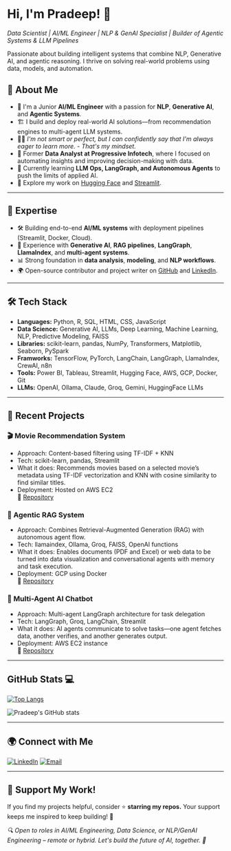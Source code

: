 # Hi, I'm Pradeep! 👋
*Data Scientist | AI/ML Engineer | NLP & GenAI Specialist | Builder of Agentic Systems & LLM Pipelines*   

Passionate about building intelligent systems that combine NLP, Generative AI, and agentic reasoning. I thrive on solving real-world problems using data, models, and automation.

## 🚀 About Me

- 🧠 I'm a Junior **AI/ML Engineer** with a passion for **NLP**, **Generative AI**, and **Agentic Systems**.
- 🏗️ I build and deploy real-world AI solutions—from recommendation engines to multi-agent LLM systems.
- 👨‍💻 *I'm not smart or perfect, but I can confidently say that I'm always eager to learn more. - That's my mindset.*
- 💼 Former **Data Analyst at Progressive Infotech**, where I focused on automating insights and improving decision-making with data.
- 🌱 Currently learning **LLM Ops, LangGraph, and Autonomous Agents** to push the limits of applied AI.
- 🧪 Explore my work on [Hugging Face](https://huggingface.co/PradeepBodhi) and [Streamlit](https://github.com/bodhipradeep?tab=repositories).  

---

## 🔧 Expertise

- 🛠️ Building end-to-end **AI/ML systems** with deployment pipelines (Streamlit, Docker, Cloud).
- 🤖 Experience with **Generative AI**, **RAG pipelines**, **LangGraph**, **LlamaIndex**, and **multi-agent systems**.
- 📊 Strong foundation in **data analysis**, **modeling**, and **NLP workflows**.
- 🌍 Open-source contributor and project writer on [GitHub](https://github.com/bodhipradeep) and [LinkedIn](https://www.linkedin.com/in/bodhi-pradeep/).

---

## 🛠️ Tech Stack
- **Languages:** Python, R, SQL, HTML, CSS, JavaScript
- **Data Science:** Generative AI, LLMs, Deep Learning, Machine Learning, NLP, Predictive Modeling, FAISS 
- **Libraries:** scikit-learn, pandas, NumPy, Transformers, Matplotlib, Seaborn, PySpark
- **Framworks:** TensorFlow, PyTorch, LangChain, LangGraph, LlamaIndex, CrewAI, n8n 
- **Tools:** Power BI, Tableau, Streamlit, Hugging Face, AWS, GCP, Docker, Git 
- **LLMs:** OpenAI, Ollama, Claude, Groq, Gemini, HuggingFace LLMs

---

## 🚧 Recent Projects

### 🎬 Movie Recommendation System
- Approach: Content-based filtering using TF-IDF + KNN
- Tech: scikit-learn, pandas, Streamlit
- What it does: Recommends movies based on a selected movie’s metadata using TF-IDF vectorization and KNN with cosine similarity to find similar titles.
- Deployment: Hosted on AWS EC2   
🔗 [Repository](https://github.com/bodhipradeep/Movie_Rec_Content_base)

### 🧠 Agentic RAG System
- Approach: Combines Retrieval-Augmented Generation (RAG) with autonomous agent flow.
- Tech: llamaindex, Ollama, Groq, FAISS, OpenAI functions
- What it does: Enables documents (PDF and Excel) or web data to be turned into data visualization and conversational agents with memory and task execution.
- Deployment: GCP using Docker   
🔗 [Repository](https://github.com/bodhipradeep/Agentic-RAG-LlamaIndex)

### 🤖 Multi-Agent AI Chatbot
- Approach: Multi-agent LangGraph architecture for task delegation
- Tech: LangGraph, Groq, LangChain, Streamlit
- What it does: AI agents communicate to solve tasks—one agent fetches data, another verifies, and another generates output.
- Deployment: AWS EC2 instance   
🔗 [Repository](https://github.com/bodhipradeep/Langgraph/tree/main/Multi-Agent-Chatbot)
  
---

## GitHub Stats 💻
  
[![Top Langs](https://github-readme-stats.vercel.app/api/top-langs/?username=bodhipradeep&layout=compact&theme=radical)](https://github.com/anuraghazra/github-readme-stats)

![Pradeep's GitHub stats](https://github-readme-stats.vercel.app/api?username=bodhipradeep&show_icons=true&theme=radical)

---
## 🌍 Connect with Me

[![LinkedIn](https://skillicons.dev/icons?i=linkedin)](https://www.linkedin.com/in/pradeep-kumar8/) 
[![Email](https://skillicons.dev/icons?i=gmail)](mailto:pradeep.kmr.pro@gmail.com)
 
---
## 💖 Support My Work!

If you find my projects helpful, consider ⭐️ **starring my repos.**
Your support keeps me inspired to keep building! 🚀

*🔍 Open to roles in AI/ML Engineering, Data Science, or NLP/GenAI Engineering – remote or hybrid.
Let's build the future of AI, together. 🚀*
